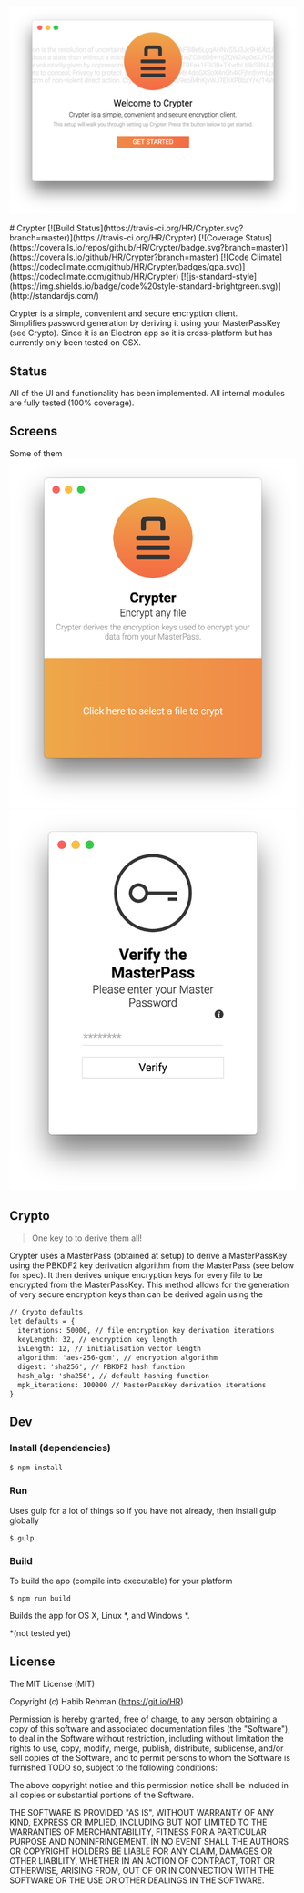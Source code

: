 <p align="center">
  <img src="/github/Welcome_screen.png?raw=true" alt="Crypter app icon">
</p>
# Crypter [![Build Status](https://travis-ci.org/HR/Crypter.svg?branch=master)](https://travis-ci.org/HR/Crypter) [![Coverage Status](https://coveralls.io/repos/github/HR/Crypter/badge.svg?branch=master)](https://coveralls.io/github/HR/Crypter?branch=master) [![Code Climate](https://codeclimate.com/github/HR/Crypter/badges/gpa.svg)](https://codeclimate.com/github/HR/Crypter) [![js-standard-style](https://img.shields.io/badge/code%20style-standard-brightgreen.svg)](http://standardjs.com/)

Crypter is a simple, convenient and secure encryption client.  
Simplifies password generation by deriving it using your MasterPassKey
(see Crypto).
Since it is an Electron app so it is cross-platform but has currently only been
tested on OSX.

## Status
All of the UI and functionality has been implemented. All internal modules are
fully tested (100% coverage).

## Screens
Some of them
![alt text](/github/Crypter_screen.png)
![alt text](/github/MasterPass_screen.png)


## Crypto
> One key to to derive them all!

Crypter uses a MasterPass (obtained at setup) to derive a MasterPassKey using the
PBKDF2 key derivation algorithm from the MasterPass (see below for spec). It
then derives unique encryption keys for every file to be encrypted from the
MasterPassKey. This method allows for the generation of very secure encryption
keys than can be derived again using the

```
// Crypto defaults
let defaults = {
  iterations: 50000, // file encryption key derivation iterations
  keyLength: 32, // encryption key length
  ivLength: 12, // initialisation vector length
  algorithm: 'aes-256-gcm', // encryption algorithm
  digest: 'sha256', // PBKDF2 hash function
  hash_alg: 'sha256', // default hashing function
  mpk_iterations: 100000 // MasterPassKey derivation iterations
}
```

## Dev

### Install (dependencies)
```
$ npm install
```

### Run
Uses gulp for a lot of things so if you have not already, then install gulp
globally
```
$ gulp
```

### Build
To build the app (compile into executable) for your platform
```
$ npm run build
```

Builds the app for OS X, Linux *, and Windows *.

\*(not tested yet)

## License
The MIT License (MIT)

Copyright (c) Habib Rehman (https://git.io/HR)

Permission is hereby granted, free of charge, to any person obtaining a copy
of this software and associated documentation files (the "Software"), to deal
in the Software without restriction, including without limitation the rights
to use, copy, modify, merge, publish, distribute, sublicense, and/or sell
copies of the Software, and to permit persons to whom the Software is
furnished TODO so, subject to the following conditions:

The above copyright notice and this permission notice shall be included in
all copies or substantial portions of the Software.

THE SOFTWARE IS PROVIDED "AS IS", WITHOUT WARRANTY OF ANY KIND, EXPRESS OR
IMPLIED, INCLUDING BUT NOT LIMITED TO THE WARRANTIES OF MERCHANTABILITY,
FITNESS FOR A PARTICULAR PURPOSE AND NONINFRINGEMENT. IN NO EVENT SHALL THE
AUTHORS OR COPYRIGHT HOLDERS BE LIABLE FOR ANY CLAIM, DAMAGES OR OTHER
LIABILITY, WHETHER IN AN ACTION OF CONTRACT, TORT OR OTHERWISE, ARISING FROM,
OUT OF OR IN CONNECTION WITH THE SOFTWARE OR THE USE OR OTHER DEALINGS IN
THE SOFTWARE.
